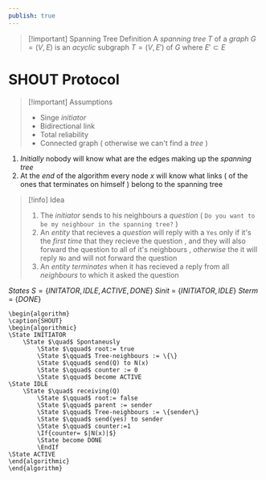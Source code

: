 ```yaml
---
publish: true
---
```

>[!important] Spanning Tree Definition
>A *spanning tree* $T$ of a *graph* $G=(V,E)$ is an *acyclic* subgraph $T=(V,E')$ of $G$ where $E' \subset E$

# SHOUT Protocol

>[!important] Assumptions
>+ Singe *initiator* 
>+ Bidirectional link
>+ Total reliability
>+ Connected graph ( otherwise we can't find a *tree* )

1. *Initially* nobody will know what are the edges making up the *spanning tree* 
2. At the *end* of the algorithm every node $x$ will know what links ( of the ones that terminates on himself ) belong to the spanning tree

>[!info] Idea
>1. The *initiator* sends to his neighbours a *question* ( `Do you want to be my neighbour in the spanning tree?` )
>2. An *entity* that recieves a *question* will reply with a `Yes` only if it's the *first time* that they recieve the question , and they will also forward the question to all of it's neighbours , *otherwise* the it will reply `No` and will not forward the question
>3. An *entity* *terminates* when it has recieved a reply from all *neighbours* to which it asked the question

*States* $S=\{INITATOR,IDLE,ACTIVE,DONE\}$
*Sinit* = $\{INITIATOR,IDLE\}$
*Sterm* = $\{DONE\}$

```pseudo
\begin{algorithm}
\caption{SHOUT}
\begin{algorithmic}
\State INITIATOR
	\State $\quad$ Spontaneusly
		\State $\qquad$ root:= true
		\State $\qquad$ Tree-neighbours := \{\}
		\State $\qquad$ send(Q) to N(x)
		\State $\qquad$ counter := 0
		\State $\qquad$ become ACTIVE
\State IDLE
	\State $\quad$ receiving(Q)
		\State $\qquad$ root:= false
		\State $\qquad$ parent := sender
		\State $\qquad$ Tree-neighbours := \{sender\}
		\State $\qquad$ send(yes) to sender
		\State $\qquad$ counter:=1
		\If{counter= $|N(x)|$}
		\State become DONE
        \EndIf
\State ACTIVE 
\end{algorithmic}
\end{algorithm}
```
